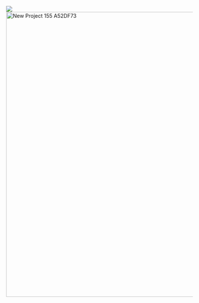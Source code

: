 ![](https://komarev.com/ghpvc/?username=nostalgep&color=blueviolet&style=plastic)
<img width="2160" height="769" alt="New Project 155  A52DF73" src="https://github.com/user-attachments/assets/8b8339a2-044e-4dda-b0f1-25a0d40f3591" />
